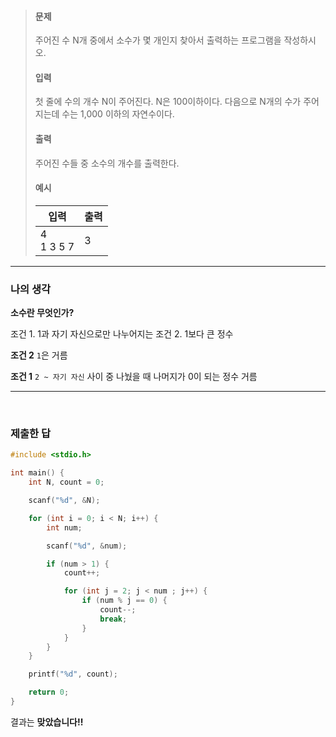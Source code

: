 > #### 문제
>
> 주어진 수 N개 중에서 소수가 몇 개인지 찾아서 출력하는 프로그램을 작성하시오.
>
> #### 입력
>
> 첫 줄에 수의 개수 N이 주어진다. N은 100이하이다. 다음으로 N개의 수가 주어지는데 수는 1,000 이하의 자연수이다.
>
> #### 출력
>
> 주어진 수들 중 소수의 개수를 출력한다.
>
> #### 예시
>
> | 입력         | 출력 |
> | ------------ | ---- |
> | 4<br>1 3 5 7 | 3    |

<hr />

### 나의 생각

**소수란 무엇인가?**

조건 1. 1과 자기 자신으로만 나누어지는
조건 2. 1보다 큰 정수

**조건 2**
`1`은 거름

**조건 1**
`2 ~ 자기 자신` 사이 중 나눴을 때 나머지가 0이 되는 정수 거름

<hr />

<br/>

### 제출한 답

```c
#include <stdio.h>

int main() {
    int N, count = 0;

    scanf("%d", &N);

    for (int i = 0; i < N; i++) {
        int num;

        scanf("%d", &num);

        if (num > 1) {
            count++;

            for (int j = 2; j < num ; j++) {
                if (num % j == 0) {
                    count--;
                    break;
                }
            }
        }
    }

    printf("%d", count);

    return 0;
}
```

결과는 **맞았습니다!!**
